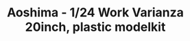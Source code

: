 ---
layout: product
title: "Aoshima - 1/24 Work Varianza 20inch, plastic modelkit"
price: "TBA" 
desc: "N/A"
img_path: "/assets/img/AO53836.jpg"
brand: "N/A"
available: false
special_offer: false
new: false
soon: false
cat: "010000"
subcat: "013700"
subsubcat: "0N/A"
sifra: "AO53836"
popular: false
---